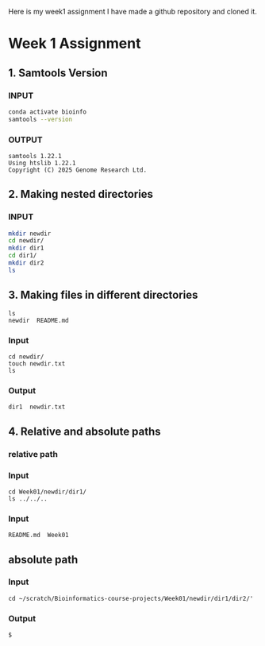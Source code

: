 Here is my week1 assignment
I have made a github repository and cloned it.

# Week 1 Assignment

## 1. Samtools Version
### INPUT
```bash
conda activate bioinfo
samtools --version
```
### OUTPUT
```
samtools 1.22.1
Using htslib 1.22.1
Copyright (C) 2025 Genome Research Ltd.
```
## 2. Making nested directories
### INPUT
```bash
mkdir newdir
cd newdir/
mkdir dir1
cd dir1/
mkdir dir2
ls
```

## 3. Making files in different directories
```
ls
newdir  README.md
```
### Input
```
cd newdir/
touch newdir.txt
ls
```
### Output 
```
dir1  newdir.txt
```
## 4. Relative and absolute paths
### relative path 
### Input
```
cd Week01/newdir/dir1/
ls ../../..
```
### Input
```
README.md  Week01
```
## absolute path
### Input
```
cd ~/scratch/Bioinformatics-course-projects/Week01/newdir/dir1/dir2/'
```
### Output
```
$ 
```
